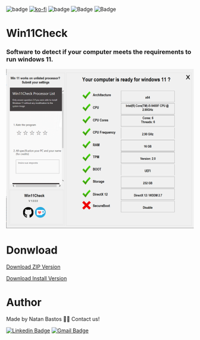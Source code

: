 ![badge](https://img.shields.io/badge/C%23-239120?style=for-the-badge&logo=c-sharp&logoColor=white)
[![ko-fi](https://img.shields.io/badge/Support%20me%20on-KO--FI-ff69b4?style=for-the-badge&logo=KO-FI)](https://ko-fi.com/E1E55B9R7)
![badge](https://img.shields.io/github/repo-size/NAT4N/Win11Check?style=for-the-badge)
![Badge](https://img.shields.io/github/downloads/NAT4N/Win11Check/total?color=sucess)
![Badge](https://img.shields.io/github/v/release/NAT4N/Win11Check?style=for-the-badge)

# Win11Check


### Software to detect if your computer meets the requirements to run windows 11.
![Screenshot](https://github.com/NAT4N/Win11Check/blob/master/Screenshot.png?raw=true)

# Donwload

[Download ZIP Version](https://github.com/NAT4N/Win11Check/releases/download/1.0.0.0_ZIP/Win11Check.zip)

[Download Install Version](https://github.com/NAT4N/Win11Check/releases/download/Install_Version/Win11Check.zip)

# Author

Made by Natan Bastos 👋🏽 Contact us!

[![Linkedin Badge](https://img.shields.io/badge/-Natan-blue?style=flat-square&logo=Linkedin&logoColor=white&link=https://www.linkedin.com/in/natan-bastos-1a3a30168//)](https://www.linkedin.com/in/natan-bastos-1a3a30168/) 
[![Gmail Badge](https://img.shields.io/badge/-nnatanbastos@gmail.com-c14438?style=flat-square&logo=Gmail&logoColor=white&link=mailto:nnatanbastos@gmail.com)](mailto:nnatanbastos@gmail.com)
